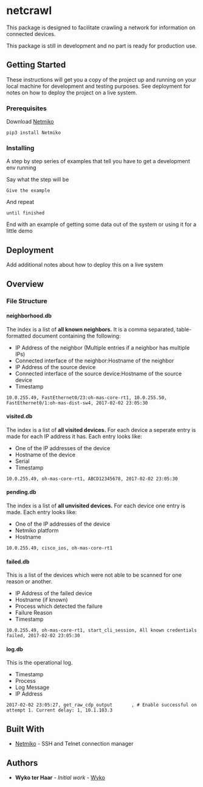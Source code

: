 # netcrawl

This package is designed to facilitate crawling a network for information on connected devices.

This package is still in development and no part is ready for production use.


## Getting Started

These instructions will get you a copy of the project up and running on your local machine for development and testing purposes. See deployment for notes on how to deploy the project on a live system.

### Prerequisites

Download [Netmiko](https://github.com/ktbyers/netmiko)

```
pip3 install Netmiko
```


### Installing

A step by step series of examples that tell you have to get a development env running

Say what the step will be

```
Give the example
```

And repeat

```
until finished
```

End with an example of getting some data out of the system or using it for a little demo


## Deployment

Add additional notes about how to deploy this on a live system


## Overview


### File Structure

#### neighborhood.db

The index is a list of **all known neighbors.** It is a comma separated, table-formatted document containing the following:
* IP Address of the neighbor (Multiple entries if a neighbor has multiple IPs)
* Connected interface of the neighbor:Hostname of the neighbor
* IP Address of the source device
* Connected interface of the source device:Hostname of the source device
* Timestamp

```
10.0.255.49, FastEthernet0/23:oh-mas-core-rt1, 10.0.255.50, FastEthernet0/1:oh-mas-dist-sw4, 2017-02-02 23:05:30
```

#### visited.db

The index is a list of **all visited devices.** For each device a seperate entry is made for each IP address it has. Each entry looks like:
* One of the IP addresses of the device
* Hostname of the device
* Serial
* Timestamp

```
10.0.255.49, oh-mas-core-rt1, ABCD12345678, 2017-02-02 23:05:30
```

#### pending.db

The index is a list of **all unvisited devices.** For each device one entry is made. Each entry looks like:
* One of the IP addresses of the device
* Netmiko platform
* Hostname

```
10.0.255.49, cisco_ios, oh-mas-core-rt1
```

#### failed.db

This is a list of the devices which were not able to be scanned for one reason or another.
* IP Address of the failed device
* Hostname (if known)
* Process which detected the failure
* Failure Reason
* Timestamp

```
10.0.255.49, oh-mas-core-rt1, start_cli_session, All known credentials failed, 2017-02-02 23:05:30
```

#### log.db

This is the operational log.
* Timestamp
* Process
* Log Message
* IP Address

```
2017-02-02 23:05:27, get_raw_cdp_output       , # Enable successful on attempt 1. Current delay: 1, 10.1.103.3
```


## Built With

* [Netmiko](https://github.com/ktbyers/netmiko) - SSH and Telnet connection manager

## Authors

* **Wyko ter Haar** - *Initial work* - [Wyko](https://github.com/Wyko)
